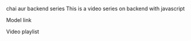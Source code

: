 chai aur backend series
This is a video series on backend with javascript

Model link

Video playlist